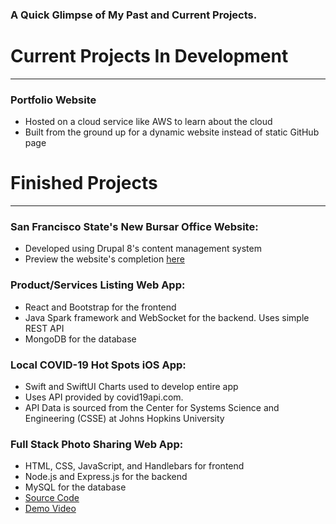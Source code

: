 ### A Quick Glimpse of My Past and Current Projects.

# Current Projects In Development
_________________________________
### Portfolio Website
- Hosted on a cloud service like AWS to learn about the cloud
- Built from the ground up for a dynamic website instead of static GitHub page

# Finished Projects
___________________
### **San Francisco State's New Bursar Office Website:**
- Developed using Drupal 8's content management system
- Preview the website's completion [here](https://dev-sfsu-bursar.pantheonsite.io)

### **Product/Services Listing Web App:**
- React and Bootstrap for the frontend
- Java Spark framework and WebSocket for the backend. Uses simple REST API
- MongoDB for the database

### **Local COVID-19 Hot Spots iOS App:**
- Swift and SwiftUI Charts used to develop entire app
- Uses API provided by covid19api.com. 
- API Data is sourced from the Center for Systems Science and Engineering (CSSE) at Johns Hopkins University

### **Full Stack Photo Sharing Web App:** 
- HTML, CSS, JavaScript, and Handlebars for frontend
- Node.js and Express.js for the backend
- MySQL for the database
- [Source Code](https://github.com/tnguyen372/Photo-Sharing-Website)
- [Demo Video](https://www.youtube.com/watch?v=Yx6SXT3NKZw)




